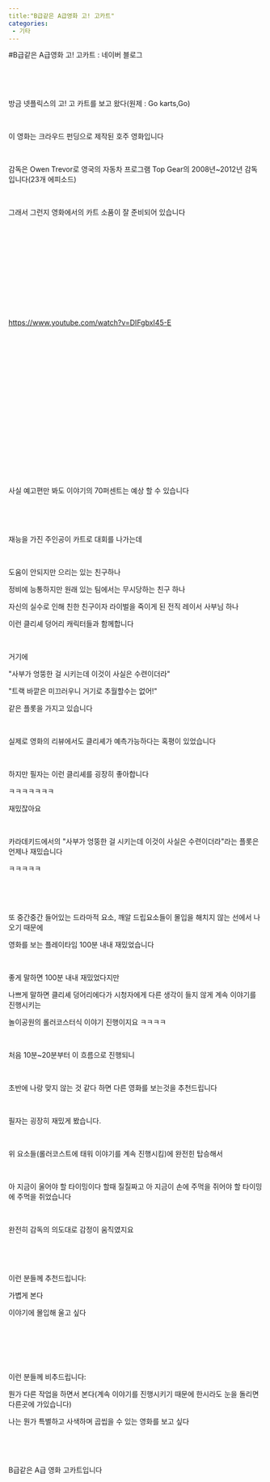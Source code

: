 ```yaml
---
title:"B급같은 A급영화 고! 고카트"
categories:
 - 기타
---
```

#B급같은 A급영화 고! 고카트 : 네이버 블로그
<div class="wrap_rabbit pcol2 _param(1) _postViewArea222752349168" id="post-view222752349168">
<!-- Rabbit HTML --><div class="se-viewer se-theme-default" lang="ko-KR">
<!-- SE_DOC_HEADER_END -->
<div class="se-main-container">
<div class="se-component se-text se-l-default" id="SE-3c249c50-fba5-452a-8280-25231acc436b">
<div class="se-component-content">
<div class="se-section se-section-text se-l-default">
<div class="se-module se-module-text">
<!-- SE-TEXT { --><p class="se-text-paragraph se-text-paragraph-align-" id="SE-d03204a7-4f86-47c3-a931-d0426fa43c2a" style=""><span class="se-fs- se-ff-" id="SE-eaade66a-0ddf-4a41-bc47-ed554cec403f" style="">​</span></p><!-- } SE-TEXT --><!-- SE-TEXT { --><p class="se-text-paragraph se-text-paragraph-align-" id="SE-942898ea-a811-4d1b-80da-f01ca7e82ce6" style=""><span class="se-fs- se-ff-" id="SE-2e15f825-ad4d-4eee-9ac5-894f62015626" style="">​</span></p><!-- } SE-TEXT --><!-- SE-TEXT { --><p class="se-text-paragraph se-text-paragraph-align-" id="SE-7f313322-896c-4809-9360-d67efe0b51a5" style=""><span class="se-fs- se-ff-" id="SE-6cb20b27-cb58-461a-a514-a948c1f706b2" style="">방금 넷플릭스의 고! 고 카트를 보고 왔다(원제 : Go karts,Go)</span></p><!-- } SE-TEXT --><!-- SE-TEXT { --><p class="se-text-paragraph se-text-paragraph-align-" id="SE-f587e170-39c9-4c26-bf03-57534f1ec1e6" style=""><span class="se-fs- se-ff-" id="SE-fe6b88ec-e6cf-43be-aeae-e377e0d4c915" style="">​</span></p><!-- } SE-TEXT --><!-- SE-TEXT { --><p class="se-text-paragraph se-text-paragraph-align-" id="SE-7a532d53-d139-46c4-bc7a-156d7b42c29b" style=""><span class="se-fs- se-ff-" id="SE-7d14ac78-aeda-4ec0-a5fa-d96622bcaf07" style="">이 영화는 크라우드 펀딩으로 제작된 호주 영화입니다</span></p><!-- } SE-TEXT --><!-- SE-TEXT { --><p class="se-text-paragraph se-text-paragraph-align-" id="SE-66344d4a-7f50-4485-afa3-e78abff2ead7" style=""><span class="se-fs- se-ff-" id="SE-8d2c28ce-424a-4edb-afba-46b2e86c033e" style="">​</span></p><!-- } SE-TEXT --><!-- SE-TEXT { --><p class="se-text-paragraph se-text-paragraph-align-" id="SE-5f04ab4f-d009-4797-bf4e-01ff708f6860" style=""><span class="se-fs- se-ff-" id="SE-046d5d0a-12f5-4db1-84bc-3088f6f0d4a3" style="">감독은 Owen Trevor로 영국의 자동차 프로그램 Top Gear의 2008년~2012년 감독입니다(23개 에피소드)</span></p><!-- } SE-TEXT --><!-- SE-TEXT { --><p class="se-text-paragraph se-text-paragraph-align-" id="SE-844fb67b-580f-4408-a5d9-ba71d573cc30" style=""><span class="se-fs- se-ff-" id="SE-c1563ec1-8e41-4ab6-a7f0-04d59fc2ef77" style="">​</span></p><!-- } SE-TEXT --><!-- SE-TEXT { --><p class="se-text-paragraph se-text-paragraph-align-" id="SE-10955122-ab08-489c-a682-0cb9e6fba327" style=""><span class="se-fs- se-ff-" id="SE-06c7c8f5-d432-4310-b1da-3b29b60a0c94" style="">그래서 그런지 영화에서의 카트 소품이 잘 준비되어 있습니다</span></p><!-- } SE-TEXT --><!-- SE-TEXT { --><p class="se-text-paragraph se-text-paragraph-align-" id="SE-aac31467-6637-4c69-bb2c-1988208c2618" style=""><span class="se-fs- se-ff-" id="SE-3538ec54-f5f2-4995-8f8c-ac01bfcbf488" style="">​</span></p><!-- } SE-TEXT --><!-- SE-TEXT { --><p class="se-text-paragraph se-text-paragraph-align-" id="SE-8537690f-8ad4-4048-82a6-e667ad3511bd" style=""><span class="se-fs- se-ff-" id="SE-989722a6-bc0c-4503-a6f1-a092b80c94cd" style="">​</span></p><!-- } SE-TEXT --><!-- SE-TEXT { --><p class="se-text-paragraph se-text-paragraph-align-" id="SE-87db3ad9-1dde-4302-92bd-99f4482d2a3e" style=""><span class="se-fs- se-ff-" id="SE-fca69b6b-d97e-4984-9750-452ed76cfce3" style="">​</span></p><!-- } SE-TEXT --><!-- SE-TEXT { --><p class="se-text-paragraph se-text-paragraph-align-" id="SE-70f66498-750b-4836-b06e-38358b8e9479" style=""><span class="se-fs- se-ff-" id="SE-e6a35373-551e-43f8-8df8-65462171613b" style="">​</span></p><!-- } SE-TEXT --><!-- SE-TEXT { --><p class="se-text-paragraph se-text-paragraph-align-" id="SE-3c7a4178-7ae7-4c5a-a51f-732872908cda" style=""><span class="se-fs- se-ff-" id="SE-508e920d-de4f-47c2-99ab-be7670e57454" style="">​</span></p><!-- } SE-TEXT --><!-- SE-TEXT { --><p class="se-text-paragraph se-text-paragraph-align-" id="SE-040e03f8-6642-47b9-8555-4c6240e70734" style=""><span class="se-fs- se-ff-" id="SE-033ff506-f03d-467b-917d-11f151229287" style="">​</span></p><!-- } SE-TEXT --><!-- SE-TEXT { --><p class="se-text-paragraph se-text-paragraph-align-" id="SE-1fae7fe4-4ca9-47dd-bc50-4bdbff3c8344" style=""><span class="se-fs- se-ff-" id="SE-b6a876a6-860f-4e06-8dd2-68a8cfa8d279" style=""><a class="se-link" href="https://www.youtube.com/watch?v=DIFgbxI45-E" target="_blank">https://www.youtube.com/watch?v=DIFgbxI45-E</a></span></p><!-- } SE-TEXT -->
</div>
</div>
</div>
</div> <div class="se-component se-oembed se-l-default" id="SE-fbd9f47c-9cd1-4934-9328-e7247a6118f3">
<div class="se-component-content se-component-content-fit">
<div class="se-section se-section-oembed se-section-align- se-l-default">
<div class="se-module se-module-oembed se-is-progress" style="padding-top: 56.49999999999999%;"></div>
</div>
</div>
<script class="__se_module_data" data-module='{"type":"v2_oembed", "id" :"SE-fbd9f47c-9cd1-4934-9328-e7247a6118f3", "data" : { "html": "&lt;iframe width=\"200\" height=\"113\" src=\"https://www.youtube.com/embed/DIFgbxI45-E?feature=oembed\" frameborder=\"0\" allow=\"accelerometer; autoplay; clipboard-write; encrypted-media; gyroscope; picture-in-picture\" allowfullscreen&gt;&lt;/iframe&gt;", "originalWidth" : "200", "originalHeight" : "113", "contentMode" : "fit", "description": "2020년 3월 13일 넷플릭스에서 공개 예정인 《고! 고카트》의 공식 예고편을 감상해보자. 이 영화는 엄마와 새로운 마을로 이사한 15살 소년 잭의 이야기다. 잭은 마을에서 열린 고카트 경주를 본 후 이 스포츠에 완전히 빠져든다. 과거가 비밀투성이인 전직 자동차 경주 선수와 새로...", "inputUrl": "https://www.youtube.com/watch?v=DIFgbxI45-E", "thumbnailUrl" : "https://i.ytimg.com/vi/DIFgbxI45-E/hqdefault.jpg", "thumbnailHeight" : "360", "thumbnailWidth" : "480", "title": "고! 고카트 | 공식 예고편 | Netflix", "providerUrl": "https://www.youtube.com/", "align": "", "type" : "video" }}' type="text/data"></script>
</div>
<div class="se-component se-text se-l-default" id="SE-07237406-c1ad-4f99-a6c9-9ac762e30dfc">
<div class="se-component-content">
<div class="se-section se-section-text se-l-default">
<div class="se-module se-module-text">
<!-- SE-TEXT { --><p class="se-text-paragraph se-text-paragraph-align-" id="SE-83b454a9-47ad-4e92-96be-4049860eb9a9" style=""><span class="se-fs- se-ff-" id="SE-5373a8bf-484f-481b-b5b3-242934cbd0ba" style="">사실 예고편만 봐도 이야기의 70퍼센트는 예상 할 수 있습니다</span></p><!-- } SE-TEXT --><!-- SE-TEXT { --><p class="se-text-paragraph se-text-paragraph-align-" id="SE-a1a3a8c4-b6d0-4584-8af5-8b6a716d9b89" style=""><span class="se-fs- se-ff-" id="SE-e2c3db89-af3a-4271-868c-d5b81536703d" style="">​</span></p><!-- } SE-TEXT --><!-- SE-TEXT { --><p class="se-text-paragraph se-text-paragraph-align-" id="SE-bb3756c6-a38a-46aa-9488-98bdfd6058c2" style=""><span class="se-fs- se-ff-" id="SE-72386fa9-edde-4657-b8c7-1addab05e49a" style="">​</span></p><!-- } SE-TEXT --><!-- SE-TEXT { --><p class="se-text-paragraph se-text-paragraph-align-" id="SE-f4390fe3-ac26-440e-964a-12a799ac4b08" style=""><span class="se-fs- se-ff-" id="SE-2a766c3d-40a1-444b-9f83-9b401cbdda39" style="">재능을 가진 주인공이 카트로 대회를 나가는데</span></p><!-- } SE-TEXT --><!-- SE-TEXT { --><p class="se-text-paragraph se-text-paragraph-align-" id="SE-e4219335-0685-47cc-8dd8-7468e026596b" style=""><span class="se-fs- se-ff-" id="SE-bca2f535-5f18-4499-9e26-3b8f833e6c07" style="">​</span></p><!-- } SE-TEXT --><!-- SE-TEXT { --><p class="se-text-paragraph se-text-paragraph-align-" id="SE-d0ce341e-d445-492d-826f-cd43b026ff34" style=""><span class="se-fs- se-ff-" id="SE-ec585012-7f64-42a9-9d51-8e3abf734868" style="">도움이 안되지만 으리는 있는 친구하나</span></p><!-- } SE-TEXT --><!-- SE-TEXT { --><p class="se-text-paragraph se-text-paragraph-align-" id="SE-946af4bd-fe19-44d9-b9ab-ff8d186cfc11" style=""><span class="se-fs- se-ff-" id="SE-23dfc70b-22b6-4dba-8d10-d91b048dbaad" style="">정비에 능통하지만 원래 있는 팀에서는 무시당하는 친구 하나</span></p><!-- } SE-TEXT --><!-- SE-TEXT { --><p class="se-text-paragraph se-text-paragraph-align-" id="SE-1aaf3c4e-eb18-4777-8ad9-7223850a901d" style=""><span class="se-fs- se-ff-" id="SE-6ac6163b-6d03-4f21-8d5b-c823c6b2477c" style="">자신의 실수로 인해 친한 친구이자 라이벌을 죽이게 된 전직 레이서 사부님 하나</span></p><!-- } SE-TEXT --><!-- SE-TEXT { --><p class="se-text-paragraph se-text-paragraph-align-" id="SE-4ceb0b57-cce5-4767-9a46-0d5af94a7445" style=""><span class="se-fs- se-ff-" id="SE-f816e4e1-caba-4b7a-9f56-79b0a296cd21" style="">이런 클리셰 덩어리 캐릭터들과 함께합니다</span></p><!-- } SE-TEXT --><!-- SE-TEXT { --><p class="se-text-paragraph se-text-paragraph-align-" id="SE-8a1cfe1e-3a0c-44e5-8672-0195f3e04b57" style=""><span class="se-fs- se-ff-" id="SE-0257fc95-c58a-4b67-b18f-f213c13fe583" style="">​</span></p><!-- } SE-TEXT --><!-- SE-TEXT { --><p class="se-text-paragraph se-text-paragraph-align-" id="SE-ce4dacf5-44cb-44b3-933f-77ffd5c33c3a" style=""><span class="se-fs- se-ff-" id="SE-aabfadb4-8877-4a35-aafb-2960a88f484f" style="">거기에</span></p><!-- } SE-TEXT --><!-- SE-TEXT { --><p class="se-text-paragraph se-text-paragraph-align-" id="SE-12cd2eb9-6795-4342-8d6e-20a003b3e3c8" style=""><span class="se-fs- se-ff-" id="SE-3714447a-a806-4ea3-bea6-e0862a832754" style="">"사부가 엉뚱한 걸 시키는데 이것이 사실은 수련이더라"</span></p><!-- } SE-TEXT --><!-- SE-TEXT { --><p class="se-text-paragraph se-text-paragraph-align-" id="SE-ca51691f-f0bf-46fe-9880-c806382564e5" style=""><span class="se-fs- se-ff-" id="SE-57bedf1c-7653-462f-8912-3d967bf7e8b1" style="">"트랙 바깥은 미끄러우니 거기로 추월할수는 없어!" </span></p><!-- } SE-TEXT --><!-- SE-TEXT { --><p class="se-text-paragraph se-text-paragraph-align-" id="SE-1c2ce220-ab96-445d-9246-ec27d08c9007" style=""><span class="se-fs- se-ff-" id="SE-ed445e2d-6f05-4f92-b156-b9b2fbb54fab" style="">같은 플롯을 가지고 있습니다</span></p><!-- } SE-TEXT --><!-- SE-TEXT { --><p class="se-text-paragraph se-text-paragraph-align-" id="SE-0e3440b4-a9cb-4939-90fd-03daf4392ae4" style=""><span class="se-fs- se-ff-" id="SE-6e6e822d-9d21-4f97-876f-7b8dba0519a8" style="">​</span></p><!-- } SE-TEXT --><!-- SE-TEXT { --><p class="se-text-paragraph se-text-paragraph-align-" id="SE-a2fec7c3-4ef2-4c4b-835d-6f45b329cfa3" style=""><span class="se-fs- se-ff-" id="SE-5918bdd2-09b8-427e-8a03-21a550299c12" style="">실제로 영화의 리뷰에서도 클리셰가 예측가능하다는 혹평이 있었습니다</span></p><!-- } SE-TEXT --><!-- SE-TEXT { --><p class="se-text-paragraph se-text-paragraph-align-" id="SE-4619df53-aece-4724-b64b-8dd74e902abb" style=""><span class="se-fs- se-ff-" id="SE-b156b8f0-37cb-480b-b46e-854c04962622" style="">​</span></p><!-- } SE-TEXT --><!-- SE-TEXT { --><p class="se-text-paragraph se-text-paragraph-align-" id="SE-9a7fc8bf-54bf-4607-9dff-eaab850b998b" style=""><span class="se-fs- se-ff-" id="SE-7e5911bc-cce2-489c-bbb8-96de1b283ac9" style="">하지만 필자는 이런 클리셰를 굉장히 좋아합니다</span></p><!-- } SE-TEXT --><!-- SE-TEXT { --><p class="se-text-paragraph se-text-paragraph-align-" id="SE-138095cb-e906-43fb-b7f7-2eba2812ed16" style=""><span class="se-fs- se-ff-" id="SE-7283f295-5903-4ca7-be76-882ec9d23ca3" style="">ㅋㅋㅋㅋㅋㅋㅋ</span></p><!-- } SE-TEXT --><!-- SE-TEXT { --><p class="se-text-paragraph se-text-paragraph-align-" id="SE-4270e6ee-692b-424f-a0cb-0d5a7ad3df92" style=""><span class="se-fs- se-ff-" id="SE-773b9813-2b40-4923-8036-a83386e727a0" style="">재밌잖아요</span></p><!-- } SE-TEXT --><!-- SE-TEXT { --><p class="se-text-paragraph se-text-paragraph-align-" id="SE-8308f689-25b0-4c17-a94d-0c4d710c3591" style=""><span class="se-fs- se-ff-" id="SE-63a20de4-3829-4fad-af6c-0d3c568ceccf" style="">​</span></p><!-- } SE-TEXT --><!-- SE-TEXT { --><p class="se-text-paragraph se-text-paragraph-align-" id="SE-3541bd4b-b605-47fe-b821-589c3d64d4cd" style=""><span class="se-fs- se-ff-" id="SE-e3fa89e8-93bd-4bdc-a89a-d3a0c8319258" style="">카라데키드에서의 "사부가 엉뚱한 걸 시키는데 이것이 사실은 수련이더라"라는 플롯은 언제나 재밌습니다</span></p><!-- } SE-TEXT --><!-- SE-TEXT { --><p class="se-text-paragraph se-text-paragraph-align-" id="SE-e5f579c7-0ec9-4649-9ad2-123a783fe448" style=""><span class="se-fs- se-ff-" id="SE-4c8c0f3e-b40c-40a0-a822-ea5b8f869369" style="">ㅋㅋㅋㅋㅋ</span></p><!-- } SE-TEXT --><!-- SE-TEXT { --><p class="se-text-paragraph se-text-paragraph-align-" id="SE-e6388144-aca6-43cc-89ba-5c23ec3c88b7" style=""><span class="se-fs- se-ff-" id="SE-6a8a5225-c377-4327-b3e0-fcbbb3ed2229" style="">​</span></p><!-- } SE-TEXT --><!-- SE-TEXT { --><p class="se-text-paragraph se-text-paragraph-align-" id="SE-820eb02c-b29f-4701-b28e-40056d4b8dfe" style=""><span class="se-fs- se-ff-" id="SE-c1b910e5-2c7b-44a9-bdf2-0026caf2363a" style="">​</span></p><!-- } SE-TEXT --><!-- SE-TEXT { --><p class="se-text-paragraph se-text-paragraph-align-" id="SE-b6cb38f4-e136-4757-94c9-c871cb6bdd31" style=""><span class="se-fs- se-ff-" id="SE-5a6fc97d-619d-4a58-ac08-b3a18eedfaf7" style="">또 중간중간 들어있는 드라마적 요소, 깨알 드립요소들이 몰입을 해치지 않는 선에서 나오기 때문에</span></p><!-- } SE-TEXT --><!-- SE-TEXT { --><p class="se-text-paragraph se-text-paragraph-align-" id="SE-922d428a-d18c-4394-8dcc-3ee74be4f762" style=""><span class="se-fs- se-ff-" id="SE-10281f12-ec61-491e-ab98-813bccf067b9" style="">영화를 보는 플레이타임 100분 내내 재밌었습니다</span></p><!-- } SE-TEXT --><!-- SE-TEXT { --><p class="se-text-paragraph se-text-paragraph-align-" id="SE-a8104060-f800-4e7e-9e1a-38aa9e7444a6" style=""><span class="se-fs- se-ff-" id="SE-6ce86295-a687-41e2-851c-31348e0660e6" style="">​</span></p><!-- } SE-TEXT --><!-- SE-TEXT { --><p class="se-text-paragraph se-text-paragraph-align-" id="SE-c6a9ea05-dd7c-4a28-9085-412870e51b51" style=""><span class="se-fs- se-ff-" id="SE-cac4688b-c70b-4925-b8e6-a87bc57472bc" style="">좋게 말하면 100분 내내 재밌었다지만</span></p><!-- } SE-TEXT --><!-- SE-TEXT { --><p class="se-text-paragraph se-text-paragraph-align-" id="SE-c18efac3-9bf4-4f3a-8af2-d7abed86c4a1" style=""><span class="se-fs- se-ff-" id="SE-07ec40d0-838a-481a-990a-6d35ade6e8a8" style="">나쁘게 말하면 클리셰 덩어리에다가 시청자에게 다른 생각이 들지 않게 계속 이야기를 진행시키는</span></p><!-- } SE-TEXT --><!-- SE-TEXT { --><p class="se-text-paragraph se-text-paragraph-align-" id="SE-b7cc843d-01ad-4639-b1e5-f1f609015fa4" style=""><span class="se-fs- se-ff-" id="SE-4fcf863d-3882-4f57-ae68-9952749bf328" style="">놀이공원의 롤러코스터식 이야기 진행이지요 ㅋㅋㅋㅋ</span></p><!-- } SE-TEXT --><!-- SE-TEXT { --><p class="se-text-paragraph se-text-paragraph-align-" id="SE-e30d0dbb-0fb4-43e5-a6df-47116fb6a5dd" style=""><span class="se-fs- se-ff-" id="SE-126c3cfc-2672-4913-b545-15ee0eac2f8a" style="">​</span></p><!-- } SE-TEXT --><!-- SE-TEXT { --><p class="se-text-paragraph se-text-paragraph-align-" id="SE-99aa6839-89bb-4602-b0d2-0dd43b472c71" style=""><span class="se-fs- se-ff-" id="SE-c5efe489-4511-4f43-8bf4-40aef79d83dc" style="">처음 10분~20분부터 이 흐름으로 진행되니</span></p><!-- } SE-TEXT --><!-- SE-TEXT { --><p class="se-text-paragraph se-text-paragraph-align-" id="SE-5f36dd8e-1664-432c-ae20-0a055769f743" style=""><span class="se-fs- se-ff-" id="SE-fe05cbb0-403c-4a57-bc5c-b3dbe7e9c4db" style="">​</span></p><!-- } SE-TEXT --><!-- SE-TEXT { --><p class="se-text-paragraph se-text-paragraph-align-" id="SE-f7213190-0df8-4fd1-ac25-9a575d5d66b1" style=""><span class="se-fs- se-ff-" id="SE-ceb9b833-3c5a-46eb-b4aa-1731e981341e" style="">초반에 나랑 맞지 않는 것 같다 하면 다른 영화를 보는것을 추천드립니다</span></p><!-- } SE-TEXT --><!-- SE-TEXT { --><p class="se-text-paragraph se-text-paragraph-align-" id="SE-c589ac5e-de67-486d-8230-913208e3d2f0" style=""><span class="se-fs- se-ff-" id="SE-aefac0e6-f54d-49f8-866f-6b2b482f3e57" style="">​</span></p><!-- } SE-TEXT --><!-- SE-TEXT { --><p class="se-text-paragraph se-text-paragraph-align-" id="SE-686d7a43-5434-4f4d-9a05-1a33e824e9e4" style=""><span class="se-fs- se-ff-" id="SE-14807cd8-a4cd-4ae1-8fe1-5ddb51fb1dd5" style="">필자는 굉장히 재밌게 봤습니다.</span></p><!-- } SE-TEXT --><!-- SE-TEXT { --><p class="se-text-paragraph se-text-paragraph-align-" id="SE-e387ee66-eb54-48ab-a925-77a6a3703f68" style=""><span class="se-fs- se-ff-" id="SE-a30ff332-6411-4f6a-b009-32164f5adf7a" style="">​</span></p><!-- } SE-TEXT --><!-- SE-TEXT { --><p class="se-text-paragraph se-text-paragraph-align-" id="SE-4e776265-1f1a-4b8e-8ee3-a49959ca99cf" style=""><span class="se-fs- se-ff-" id="SE-778eef86-5c66-4ab3-b3b4-e289c7ae6c27" style="">위 요소들(롤러코스트에 태워 이야기를 계속 진행시킴)에 완전힌 탑승해서</span></p><!-- } SE-TEXT --><!-- SE-TEXT { --><p class="se-text-paragraph se-text-paragraph-align-" id="SE-a3c02d76-e514-4f4d-8b99-d2ac5023fa44" style=""><span class="se-fs- se-ff-" id="SE-d0daef36-2d92-4b1b-9ec8-1ae324c32ee4" style="">​</span></p><!-- } SE-TEXT --><!-- SE-TEXT { --><p class="se-text-paragraph se-text-paragraph-align-" id="SE-5809bdfd-cb1d-4e5b-8bd8-22a05ff5263e" style=""><span class="se-fs- se-ff-" id="SE-c85197c1-ed9c-488b-9834-fbe4e1adc512" style="">아 지금이 울어야 할 타이밍이다 할때 질질짜고 아 지금이 손에 주먹을 쥐어야 할 타이밍에 주먹을 쥐었습니다</span></p><!-- } SE-TEXT --><!-- SE-TEXT { --><p class="se-text-paragraph se-text-paragraph-align-" id="SE-6973bd7f-18cd-4fea-8031-e5259b7e2bec" style=""><span class="se-fs- se-ff-" id="SE-e5da5428-e938-43a0-bafe-8e88977955f6" style="">​</span></p><!-- } SE-TEXT --><!-- SE-TEXT { --><p class="se-text-paragraph se-text-paragraph-align-" id="SE-94d6516c-c8a9-4554-9405-c79858cfc597" style=""><span class="se-fs- se-ff-" id="SE-a4e9941a-6c70-421c-b089-5396e7853e3c" style="">완전히 감독의 의도대로 감정이 움직였지요</span></p><!-- } SE-TEXT --><!-- SE-TEXT { --><p class="se-text-paragraph se-text-paragraph-align-" id="SE-7f0be16f-c942-42b7-8f10-aec1563e9577" style=""><span class="se-fs- se-ff-" id="SE-35c202b3-2133-4005-9db2-f4453f49f03c" style="">​</span></p><!-- } SE-TEXT --><!-- SE-TEXT { --><p class="se-text-paragraph se-text-paragraph-align-" id="SE-c9f9624f-c77a-4447-a502-a93575885725" style=""><span class="se-fs- se-ff-" id="SE-202fef9b-cf48-4df1-8691-ddd2e41186aa" style="">​</span></p><!-- } SE-TEXT --><!-- SE-TEXT { --><p class="se-text-paragraph se-text-paragraph-align-" id="SE-c7a5335a-58da-40b5-83e0-50fae454fca9" style=""><span class="se-fs- se-ff-" id="SE-aea4d144-c54f-4938-9551-44f9d83509e7" style="">이런 분들께 추천드립니다:</span></p><!-- } SE-TEXT --><!-- SE-TEXT { --><p class="se-text-paragraph se-text-paragraph-align-" id="SE-8b2c4757-dc34-4d28-ae85-b2d386172567" style=""><span class="se-fs- se-ff-" id="SE-ec894d4e-1a02-420e-8d0c-36226d8b1a95" style="">가볍게 본다</span></p><!-- } SE-TEXT --><!-- SE-TEXT { --><p class="se-text-paragraph se-text-paragraph-align-" id="SE-50cdd336-7199-4f48-abb0-430e48da76fe" style=""><span class="se-fs- se-ff-" id="SE-007d52fb-b73c-48d0-a30e-fa240ce436a8" style="">이야기에 몰입해 울고 싶다</span></p><!-- } SE-TEXT --><!-- SE-TEXT { --><p class="se-text-paragraph se-text-paragraph-align-" id="SE-b1523778-7c3f-4a89-b65e-fac91e6fe671" style=""><span class="se-fs- se-ff-" id="SE-e8ecb45f-63b5-4840-af13-9cd581c92d2f" style="">​</span></p><!-- } SE-TEXT --><!-- SE-TEXT { --><p class="se-text-paragraph se-text-paragraph-align-" id="SE-7181a910-5e70-4670-a6f8-a11b3db02cd8" style=""><span class="se-fs- se-ff-" id="SE-549da3c8-7880-4129-b02b-b9eb01a58fa0" style="">​</span></p><!-- } SE-TEXT --><!-- SE-TEXT { --><p class="se-text-paragraph se-text-paragraph-align-" id="SE-ba0bea4a-acd4-44a7-9fe8-ff9881e29c4c" style=""><span class="se-fs- se-ff-" id="SE-ee854bb5-b1af-4c48-8d13-5c8aea89a181" style="">​</span></p><!-- } SE-TEXT --><!-- SE-TEXT { --><p class="se-text-paragraph se-text-paragraph-align-" id="SE-3b8f9f22-a8c1-48fc-8cad-d68a5b4c1b17" style=""><span class="se-fs- se-ff-" id="SE-27d83503-777e-4788-8186-41b3319be8dd" style="">이런 분들께 비추드립니다:</span></p><!-- } SE-TEXT --><!-- SE-TEXT { --><p class="se-text-paragraph se-text-paragraph-align-" id="SE-42875293-3234-49bf-bc9e-fd6476c73a1c" style=""><span class="se-fs- se-ff-" id="SE-a9b6431b-ac8c-4530-851d-2c0fe80d5ee8" style="">뭔가 다른 작업을 하면서 본다(계속 이야기를 진행시키기 때문에 한시라도 눈을 돌리면 다른곳에 가있습니다)</span></p><!-- } SE-TEXT --><!-- SE-TEXT { --><p class="se-text-paragraph se-text-paragraph-align-" id="SE-9fb943d8-53fb-4756-8a94-5fd16b3ae20f" style=""><span class="se-fs- se-ff-" id="SE-83ecb48b-983c-4399-a3b2-1c5530ca9ec9" style="">나는 뭔가 특별하고 사색하며 곱씹을 수 있는 영화를 보고 싶다</span></p><!-- } SE-TEXT --><!-- SE-TEXT { --><p class="se-text-paragraph se-text-paragraph-align-" id="SE-c68a60de-e64b-4d1a-b2d2-77256459adbd" style=""><span class="se-fs- se-ff-" id="SE-b54b111c-9d04-47e2-98c2-c019a028128a" style="">​</span></p><!-- } SE-TEXT --><!-- SE-TEXT { --><p class="se-text-paragraph se-text-paragraph-align-" id="SE-0df1917c-51f2-4419-8c01-b169ea23aa0d" style=""><span class="se-fs- se-ff-" id="SE-4e4bec48-9ed4-4e1d-a8de-bfa90a0b5f8a" style="">​</span></p><!-- } SE-TEXT --><!-- SE-TEXT { --><p class="se-text-paragraph se-text-paragraph-align-" id="SE-33fa7937-cdb6-4d90-a235-4c69d10b6c62" style=""><span class="se-fs- se-ff-" id="SE-93355d74-dd0c-4def-9515-4bea3135b1c1" style="">B급같은 A급 영화 고카트입니다</span></p><!-- } SE-TEXT --><!-- SE-TEXT { --><p class="se-text-paragraph se-text-paragraph-align-" id="SE-aecd72c1-e230-440c-89b3-6cfa3f96d0d1" style=""><span class="se-fs- se-ff-" id="SE-85a42c41-1318-4791-a996-20dce4585948" style="">​</span></p><!-- } SE-TEXT --><!-- SE-TEXT { --><p class="se-text-paragraph se-text-paragraph-align-" id="SE-1a1f1add-f6f0-4124-80b0-f1283424aea9" style=""><span class="se-fs- se-ff-" id="SE-d971507a-9081-4761-ac4e-7f4a26b60cfe" style="">​</span></p><!-- } SE-TEXT -->
</div>
</div>
</div>
</div> </div>
</div>
</div>
